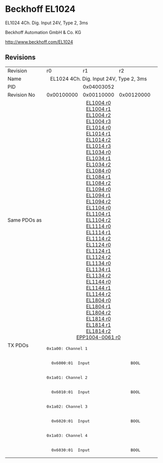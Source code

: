 # Beckhoff EL1024

EL1024 4Ch. Dig. Input 24V, Type 2, 3ms

Beckhoff Automation GmbH & Co. KG

http://www.beckhoff.com/EL1024

## Revisions
<table>
<tr >
<td>Revision</td>
<td><div class="foo">r0</div></td>
<td><div class="foo">r1</div></td>
<td><div class="foo">r2</div></td>
</tr>
<tr >
<td>Name</td>
<td colspan=3 align="center"><div class="foo">EL1024 4Ch. Dig. Input 24V, Type 2, 3ms</div></td>
</tr>
<tr >
<td>PID</td>
<td colspan=3 align="center"><div class="foo">0x04003052</div></td>
</tr>
<tr >
<td>Revision No</td>
<td><div class="foo">0x00100000</div></td>
<td><div class="foo">0x00110000</div></td>
<td><div class="foo">0x00120000</div></td>
</tr>
<tr >
<td>Same PDOs as</td>
<td colspan=3 align="center"><div class="foo"><a href="EL1004">EL1004 r0</a><br/><a href="EL1004">EL1004 r1</a><br/><a href="EL1004">EL1004 r2</a><br/><a href="EL1004">EL1004 r3</a><br/><a href="EL1014">EL1014 r0</a><br/><a href="EL1014">EL1014 r1</a><br/><a href="EL1014">EL1014 r2</a><br/><a href="EL1014">EL1014 r3</a><br/><a href="EL1034">EL1034 r0</a><br/><a href="EL1034">EL1034 r1</a><br/><a href="EL1034">EL1034 r2</a><br/><a href="EL1084">EL1084 r0</a><br/><a href="EL1084">EL1084 r1</a><br/><a href="EL1084">EL1084 r2</a><br/><a href="EL1094">EL1094 r0</a><br/><a href="EL1094">EL1094 r1</a><br/><a href="EL1094">EL1094 r2</a><br/><a href="EL1104">EL1104 r0</a><br/><a href="EL1104">EL1104 r1</a><br/><a href="EL1104">EL1104 r2</a><br/><a href="EL1114">EL1114 r0</a><br/><a href="EL1114">EL1114 r1</a><br/><a href="EL1114">EL1114 r2</a><br/><a href="EL1124">EL1124 r0</a><br/><a href="EL1124">EL1124 r1</a><br/><a href="EL1124">EL1124 r2</a><br/><a href="EL1134">EL1134 r0</a><br/><a href="EL1134">EL1134 r1</a><br/><a href="EL1134">EL1134 r2</a><br/><a href="EL1144">EL1144 r0</a><br/><a href="EL1144">EL1144 r1</a><br/><a href="EL1144">EL1144 r2</a><br/><a href="EL1804">EL1804 r0</a><br/><a href="EL1804">EL1804 r1</a><br/><a href="EL1804">EL1804 r2</a><br/><a href="EL1814">EL1814 r0</a><br/><a href="EL1814">EL1814 r1</a><br/><a href="EL1814">EL1814 r2</a><br/><a href="EPP1004-0061">EPP1004-0061 r0</a></div></td>
</tr>
<tr class="txpdo pdosection">
<td rowspan=8 valign=top>TX PDOs</td>
<td colspan=3 align="left"><pre>0x1a00: Channel 1</pre></td>
<td></td>
</tr>
<tr class="txpdo">
<td colspan=3 align="left"><pre>  0x6000:01  Input                 BOOL</pre></td>
</tr>
<tr class="txpdo pdosection">
<td colspan=3 align="left"><pre>0x1a01: Channel 2</pre></td>
</tr>
<tr class="txpdo">
<td colspan=3 align="left"><pre>  0x6010:01  Input                 BOOL</pre></td>
</tr>
<tr class="txpdo pdosection">
<td colspan=3 align="left"><pre>0x1a02: Channel 3</pre></td>
</tr>
<tr class="txpdo">
<td colspan=3 align="left"><pre>  0x6020:01  Input                 BOOL</pre></td>
</tr>
<tr class="txpdo pdosection">
<td colspan=3 align="left"><pre>0x1a03: Channel 4</pre></td>
</tr>
<tr class="txpdo">
<td colspan=3 align="left"><pre>  0x6030:01  Input                 BOOL</pre></td>
</tr>
</table>
